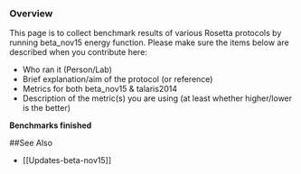 ### Overview

This page is to collect benchmark results of various Rosetta protocols by running beta_nov15 energy function. Please make sure the items below are described when you contribute here:

* Who ran it (Person/Lab)
* Brief explanation/aim of the protocol (or reference) 
* Metrics for both beta_nov15 & talaris2014
* Description of the metric(s) you are using (at least whether higher/lower is the better)

**Benchmarks finished**

##See Also

* [[Updates-beta-nov15]]
